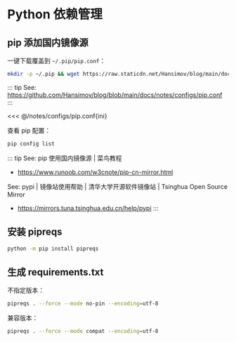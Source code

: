 # Python 依赖管理

## pip 添加国内镜像源

一键下载覆盖到 `~/.pip/pip.conf`：

```sh
mkdir -p ~/.pip && wget https://raw.staticdn.net/Hansimov/blog/main/docs/notes/configs/pip.conf -O ~/.pip/pip.conf
```

::: tip See: https://github.com/Hansimov/blog/blob/main/docs/notes/configs/pip.conf
:::

<<< @/notes/configs/pip.conf{ini}

查看 pip 配置：

```sh
pip config list
```

::: tip See: pip 使用国内镜像源 | 菜鸟教程
* https://www.runoob.com/w3cnote/pip-cn-mirror.html

See: pypi | 镜像站使用帮助 | 清华大学开源软件镜像站 | Tsinghua Open Source Mirror
* https://mirrors.tuna.tsinghua.edu.cn/help/pypi
:::

## 安装 pipreqs

```sh
python -m pip install pipreqs
```

## 生成 requirements.txt

不指定版本：

```sh
pipreqs . --force --mode no-pin --encoding=utf-8
```

兼容版本：

```sh
pipreqs . --force --mode compat --encoding=utf-8
```